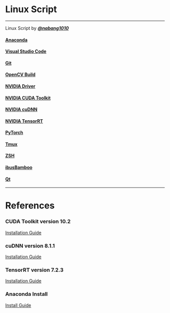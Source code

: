 # Linux Script


---
Linux Script by [***@nabang1010***](https://github.com/nabang1010)

#### [Anaconda](./Anaconda_Install/README.md)
#### [Visual Studio Code](./VSCode_Install/README.md)
#### [Git](./Git_Setup/README.md)
#### [OpenCV Build](./OpenCV_Build/buildOpenCV.sh)
#### [NVIDIA Driver](./NVIDIA_Driver_Install/README.md)
#### [NVIDIA CUDA Toolkit](./NVIDIA_CUDA_Toolkit_Install)
#### [NVIDIA cuDNN](./NVIDIA_cuDNN_Install/README.md)
#### [NVIDIA TensorRT](./NVIDIA_TensorRT_Install/README.md)
#### [PyTorch](./PyTorch_Install/README.md)
#### [Tmux](./Tmux_Install/README.md)
#### [ZSH](./ZSH_Install/README.md)
#### [ibusBamboo](./ibusBamboo_Install/README.md)
#### [Qt](./Qt_Install/README.md)
---
# References

### CUDA Toolkit version 10.2
[Installation Guide](https://developer.nvidia.com/cuda-10.2-download-archive?target_os=Linux&target_arch=x86_64&target_distro=Ubuntu&target_version=1804&target_type=deblocal)

### cuDNN version 8.1.1 
[Installation Guide](https://docs.nvidia.com/deeplearning/cudnn/archives/cudnn-811/install-guide/index.html)

### TensorRT version 7.2.3
[Installation Guide](https://docs.nvidia.com/deeplearning/tensorrt/archives/tensorrt-723/install-guide/index.html#installing-pycuda)

### Anaconda Install
[Install Guide](https://docs.anaconda.com/anaconda/install/linux/)

